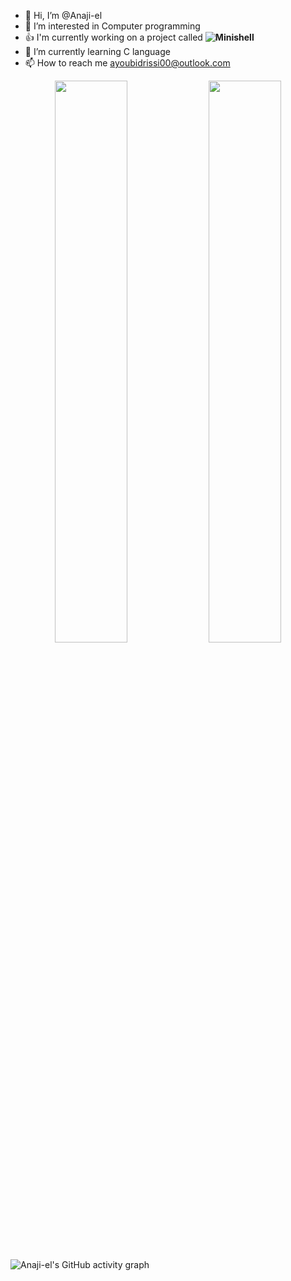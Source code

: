 - 👋 Hi, I’m @Anaji-el
- 👀 I’m interested in Computer programming
- :+1: I'm currently working on a project called **![Minishell](https://github.com/Anaji-el/Minishell)**
- 🌱 I’m currently learning C language
- 📫 How to reach me ayoubidrissi00@outlook.com


<!---
Anaji-el/Anaji-el is a ✨ special ✨ repository because its `README.md` (this file) appears on your GitHub profile.
You can click the Preview link to take a look at your changes.
- 💞️ I’m looking to collaborate on ...
--->


<p align="center">
  <img width="48%" src="https://github-readme-stats.vercel.app/api?username=anaji-el&show_icons=true&theme=radical" />
  <img width="48%" src="https://github-readme-streak-stats.herokuapp.com/?user=anaji-el&theme=radical" />
</p>

![Anaji-el's GitHub activity graph](https://activity-graph.herokuapp.com/graph?username=anaji-el&theme=Midnight)
